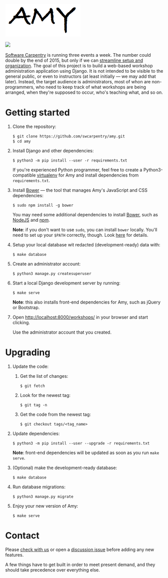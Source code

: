 ![](workshops/static/amy-logo.png)

![](https://travis-ci.org/swcarpentry/amy.svg?branch=master)

[Software Carpentry](http://software-carpentry.org) is running three events
a week.  The number could double by the end of 2015, but only if we can
[streamline setup and organization](http://software-carpentry.org/blog/2014/12/plans-for-2015-workshop-organization.html).
The goal of this project is to build a web-based workshop administration
application using Django.  It is not intended to be visible to the
general public, or even to instructors (at least initially — we may add that
later).  Instead, the target audience is administrators, most of whon are
non-programmers, who need to keep track of what workshops are being arranged,
when they're supposed to occur, who's teaching what, and so on.

# Getting started

1. Clone the repository:

    ~~~
    $ git clone https://github.com/swcarpentry/amy.git
    $ cd amy
    ~~~

2. Install Django and other dependencies:

    ~~~
    $ python3 -m pip install --user -r requirements.txt
    ~~~

    If you're experienced Python programmer, feel free to create a Python3-compatible [virtualenv](https://virtualenv.pypa.io/en/latest/userguide.html) for Amy and install dependencies from `requirements.txt`.

3. Install [Bower](http://bower.io/) — the tool that manages Amy's JavaScript and CSS dependencies:

    ~~~
    $ sudo npm install -g bower
    ~~~

    You may need some additional dependencies to install [Bower](http://bower.io/), such as [NodeJS](https://nodejs.org/) and [npm](https://www.npmjs.com/).

    **Note**: if you don't want to use `sudo`, you can install `bower` locally. You'll need to set up your `$PATH` correctly, though. Look [here](https://docs.npmjs.com/getting-started/fixing-npm-permissions#option-2-change-npm-s-default-directory-to-another-directory) for details.

4. Setup your local database wit redacted (development-ready) data with:

    ~~~
    $ make database
    ~~~

5. Create an administrator account:

    ~~~
    $ python3 manage.py createsuperuser
    ~~~

6. Start a local Django development server by running:

    ~~~
    $ make serve
    ~~~

    **Note**:  this also installs front-end dependencies for Amy, such as jQuery or Bootstrap.

7. Open [http://localhost:8000/workshops/](http://localhost:8000/workshops/) in your browser and start clicking.

    Use the administrator account that you created.

# Upgrading

1. Update the code:

    1. Get the list of changes:

        ~~~
        $ git fetch
        ~~~

    2. Look for the newest tag:

        ~~~~
        $ git tag -n
        ~~~~

    3. Get the code from the newest tag:

        ~~~~
        $ git checkout tags/<tag_name>
        ~~~~

2. Update dependencies:

    ~~~
    $ python3 -m pip install --user --upgrade -r requirements.txt
    ~~~

    **Note**: front-end dependencies will be updated as soon as you run `make serve`.

3. (Optional) make the development-ready database:

    ~~~
    $ make database
    ~~~

3. Run database migrations:

    ~~~~
    $ python3 manage.py migrate
    ~~~~

4. Enjoy your new version of Amy:

    ~~~
    $ make serve
    ~~~

# Contact

Please [check with us](mailto:gvwilson@software-carpentry.org) or open
a [discussion issue](https://github.com/swcarpentry/amy/labels/discussion)
before adding any new features.

A few things have to get built in order to meet present demand, and they
should take precedence over everything else.
